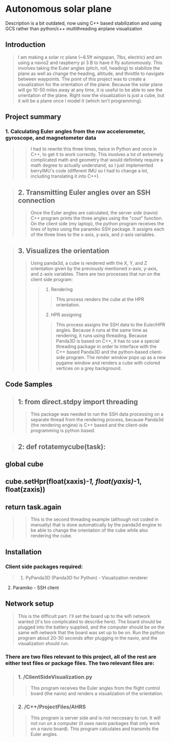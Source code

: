 # Autonomous solar plane
Description is a bit outdated, now using C++ based stabilization and using GCS rather than python/c++ multithreading airplane visualization

## Introduction

> I am making a solar rc plane (~8.5ft wingspan, 7lbs, electric) and am using a navio2 and raspberry pi 3 B to have it fly autonomously. This involves taking the Euler angles (pitch, roll, heading) to stabilize the plane as well as change the heading, altitude, and throttle to navigate between waypoints. The point of this project was to create a visualization for the orientation of the plane. Because the solar plane will go 10-50 miles away at any time, it is useful to be able to see the orientation of the plane. Right now the visualization is just a cube, but it will be a plane once I model it (which isn't programming).

## Project summary
### 1. Calculating Euler angles from the raw accelerometer, gyroscope, and magnetometer data
>> I had to rewrite this three times, twice in Python and once in C++, to get it to work correctly. This involves a lot of extremely complicated math and geometry that would definitely require a math degree to actually understand, so I just implemented berryIMU's code (different IMU so I had to change a lot, including translating it into C++).

> ## 2. Transmitting Euler angles over an SSH connection
>> Once the Euler angles are calculated, the server side (navio) C++ program prints the three angles using the "cout" function. On the client side (my laptop), the python program receives the lines of bytes using the paramiko SSH package. It assigns each of the three lines to the x-axis, y-axis, and z-axis variables.

> ## 3. Visualizes the orientation
>> Using panda3d, a cube is rendered with the X, Y, and Z orientation given by the previously mentioned x-axis, y-axis, and z-axis variables. There are two processes that run on the client side program:
>>> 1. Rendering
>>>> This process renders the cube at the HPR orientation.
>>> 2. HPR assigning
>>>> This process assigns the SSH data to the Euler/HPR angles. Because it runs at the same time as rendering, it runs using threading. Because Panda3D is based on C++, it has to use a special threading package in order to interface with the C++ based Panda3D and the python-based client-side program. The render window pops up as a new pygame window and renders a cube with colored vertices on a grey background.

## Code Samples

> ## 1: from direct.stdpy import threading
>> This package was needed to run the SSH data processing on a separate thread from the rendering process, because Panda3d (the rendering engine) is C++ based and the client-side programming is python based.


> ## 2: def rotatemycube(task):
  ##   global cube
  ##   cube.setHpr(float(xaxis)*-1, float(yaxis)*-1, float(zaxis))
  ##   return task.again
>> This is the second threading example (although not coded in manually) that is done automatically by the panda3d engine to be able to change the orientation of the cube while also rendering the cube.

## Installation

### Client side packages required:
> 1. PyPanda3D (Panda3D for Python) - Visualization renderer
2. Paramiko - SSH client


## Network setup
> This is the difficult part. I'll set the board up to the wifi network wanted (it's too complicated to describe here). The board should be plugged into the battery supplied, and the computer should be on the same wifi network that the board was set up to be on. Run the python program about 20-30 seconds after plugging in the navio, and the visualization should run.

### There are two files relevant to this project, all of the rest are either test files or package files. The two relevant files are:
> ### 1. /ClientSideVisualization.py
>> This program receives the Euler angles from the flight control board (the navio) and renders a visualization of the orientation.

> ### 2. /C++/ProjectFiles/AHRS
>> This program is server side and is not neccesary to run. It will not run on a computer (it uses navio packages that only work on a navio board). This program calculates and transmits the Euler angles.
